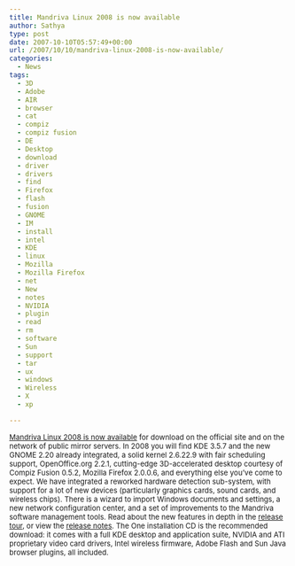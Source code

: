 ```yaml
---
title: Mandriva Linux 2008 is now available
author: Sathya
type: post
date: 2007-10-10T05:57:49+00:00
url: /2007/10/10/mandriva-linux-2008-is-now-available/
categories:
  - News
tags:
  - 3D
  - Adobe
  - AIR
  - browser
  - cat
  - compiz
  - compiz fusion
  - DE
  - Desktop
  - download
  - driver
  - drivers
  - find
  - Firefox
  - flash
  - fusion
  - GNOME
  - IM
  - install
  - intel
  - KDE
  - linux
  - Mozilla
  - Mozilla Firefox
  - net
  - New
  - notes
  - NVIDIA
  - plugin
  - read
  - rm
  - software
  - Sun
  - support
  - tar
  - ux
  - windows
  - Wireless
  - X
  - xp

---
```

<font size="2"><a href="https://www.mandriva.com/">Mandriva Linux 2008 is now available</a> for download on the official site and on the network of public mirror servers. In 2008 you will find KDE 3.5.7 and the new GNOME 2.20 already integrated, a solid kernel 2.6.22.9 with fair scheduling support, OpenOffice.org 2.2.1, cutting-edge 3D-accelerated desktop courtesy of Compiz Fusion 0.5.2, Mozilla Firefox 2.0.0.6, and everything else you&#8217;ve come to expect. We have integrated a reworked hardware detection sub-system, with support for a lot of new devices (particularly graphics cards, sound cards, and wireless chips). There is a wizard to import Windows documents and settings, a new network configuration center, and a set of improvements to the Mandriva software management tools. Read about the new features in depth in the <a href="https://wiki.mandriva.com/en/Releases/Mandriva/2008.0/Tour">release tour</a>, or view the <a href="https://wiki.mandriva.com/en/Releases/Mandriva/2008.0/Notes">release notes</a>. The One installation CD is the recommended download: it comes with a full KDE desktop and application suite, NVIDIA and ATI proprietary video card drivers, Intel wireless firmware, Adobe Flash and Sun Java browser plugins, all included.</font>
